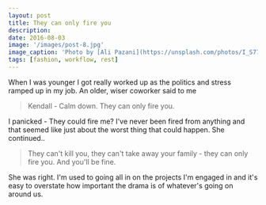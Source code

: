 ```yaml
---
layout: post
title: They can only fire you
description: 
date: 2016-08-03
image: '/images/post-8.jpg'
image_caption: 'Photo by [Ali Pazani](https://unsplash.com/photos/I_S774RnI3g) on [Unsplash](https://unsplash.com/)'
tags: [fashion, workflow, rest]
---
```


When I was younger I got really worked up as the politics and stress ramped up in my job.  An older, wiser coworker
said to me 

> Kendall - Calm down. They can only fire you.

I panicked - They could fire me?  I've never been fired from anything and that seemed like just about the worst thing that could happen.
She continued..

> They can't kill you, they can't take away your family - they can only fire you. And you'll be fine.

She was right.  I'm used to going all in on the projects I'm engaged in and it's easy to overstate
how important the drama is of whatever's going on around us.  